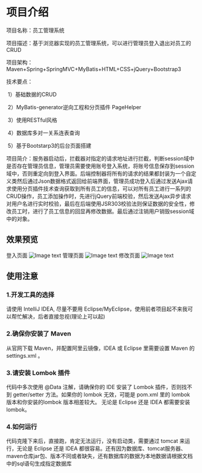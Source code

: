 # 项目介绍

项目名称：员工管理系统

项目描述：基于浏览器实现的员工管理系统，可以进行管理员登入退出对员工的CRUD

项目架构：Maven+Spring+SpringMVC+MyBatis+HTML+CSS+jQuery+Bootstrap3

技术要点：

​	1）基础数据的CRUD

​	2）MyBatis-generator逆向工程和分页插件 PageHelper

​	3）使用RESTful风格

​	4）数据库多对一关系连表查询

​	5）基于Bootstarp3的后台页面搭建

项目简介：服务器启动后，拦截器对指定的请求地址进行拦截，判断session域中是否存在管理员信息，管理员需要使用账号登入系统，将账号信息保存到session域中，否则重定向到登入界面。后端控制器将所有的请求的结果都封装为一个自定义类然后通过Json数据格式返回给前端界面，管理员成功登入后通过发送Ajax请求使用分页插件技术查询获取到所有员工的信息，可以对所有员工进行一系列的CRUD操作，员工添加操作时，先进行jQuery前端校验，然后发送Ajax异步请求对用户名进行实时校验，最后在后端使用JSR303校验法则保证数据的安全性，修改员工时，进行了员工信息的回显再修改数据。最后通过注销用户销毁session域中的对象。

## 效果预览
登入页面
![Image text](https://github.com/Z-Kanan/SSM-EmpCRUD/blob/master/login.png)
管理页面
![Image text](https://github.com/Z-Kanan/SSM-EmpCRUD/blob/master/manage.png)
修改页面
![Image text](https://github.com/Z-Kanan/SSM-EmpCRUD/blob/master/update.png)

## 使用注意
### 1.开发工具的选择
请使用 IntelliJ IDEA, 尽量不要用 Eclipse/MyEclipse，使用前者项目起不来我可以帮忙解决，后者直接忽视(理论上可以起)

### 2.确保你安装了 Maven
从官网下载 Maven，并配置阿里云镜像，IDEA 或 Eclipse 里需要设置 Maven 的 settings.xml 。

### 3.请安装 Lombok 插件
代码中多次使用 @Data 注解，请确保你的 IDE 安装了 Lombok 插件，否则找不到 getter/setter 方法。如果你的 lombok 无效，可能是 pom.xml 里的 lombok 版本和你安装的lombok 版本相差较大。
无论是 Eclipse 还是 IDEA 都需要安装 lombok。

### 4.如何运行
代码克隆下来后，直接跑，肯定无法运行，没有启动类，需要通过 tomcat 来运行，无论是 Eclipse 还是 IDEA 都很容易。还有因为数据库、tomcat服务器、maven仓库jar包、版本不同或者缺失，还有数据库的数据为本地数据请根据文档中的sql语句生成指定数据库




